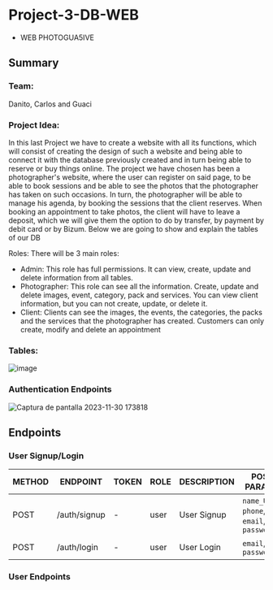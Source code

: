# Project-3-DB-WEB
- WEB PHOTOGUA5IVE
  
## Summary

### Team:
Danito, Carlos and Guaci 

### Project Idea:
In this last Project we have to create a website with all its functions, which will consist of creating the design of such a website and being able to connect it with the database previously created and in turn being able to reserve or buy things online.
The project we have chosen has been a photographer's website, where the user can register on said page, to be able to book sessions and be able to see the photos that the photographer has taken on such occasions. In turn, the photographer will be able to manage his agenda, by booking the sessions that the client reserves.
When booking an appointment to take photos, the client will have to leave a deposit, which we will give them the option to do by transfer, by payment by debit card or by Bizum.
Below we are going to show and explain the tables of our DB

Roles: There will be 3 main roles:
- Admin: This role has full permissions. It can view, create, update and delete information from all tables.
- Photographer: This role can see all the information. Create, update and delete images, event, category, pack and services. You can view client information, but you can not create, update, or delete it.
- Client: Clients can see the images, the events, the categories, the packs and the services that the photographer has created. Customers can only create, modify and delete an appointment
  
### Tables:
![image](https://github.com/PhotoGua5ive/Project-3-DB/assets/134494931/a86aef64-f99a-4fa3-bba5-20abc691a6cf)


### Authentication Endpoints
![Captura de pantalla 2023-11-30 173818](https://github.com/PhotoGua5ive/Project-3-DB/assets/134494931/11ce053c-747e-469c-ae0c-0de855cb1ba9)

## Endpoints
### User Signup/Login

METHOD | ENDPOINT         | TOKEN | ROLE | DESCRIPTION        | POST PARAMS                                     | RETURNS
-------|------------------|-------|------|--------------------|-------------------------------------------------|--------------------
POST   | /auth/signup     | -     | user | User Signup        | `name_User`, `phone`, `email`, `password`       | { token: `token` }
POST   | /auth/login      | -     | user | User Login         | `email`, `password`                             | { token: `token` }

### User Endpoints 


